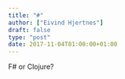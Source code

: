 ```yaml
---
title: "#"
author: ["Eivind Hjertnes"]
draft: false
type: "post"
date: 2017-11-04T01:00:00+01:00
---
```


F# or Clojure?
